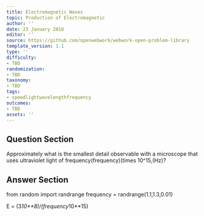 ```yaml
---
title: Electromagnetic Waves
topic: Production of Electromagnetic
author: ''
date: 23 January 2018
editor: ''
source: https://github.com/openwebwork/webwork-open-problem-library
template_version: 1.1
type: ''
difficulty:
- TBD
randomization:
- TBD
taxonomy:
- TBD
tags:
- speedlightwavelengthfrequency
outcomes:
- TBD
assets: ''
---
```


## Question Section 

Approximately what is the smallest detail observable with a microscope that uses ultraviolet light of frequency(frequency)(times 10^15,(Hz)?



## Answer Section

from random import randrange
frequency = randrange(1.1,1.3,0.01)

E = (3*10**8)/(frequency*10**15)